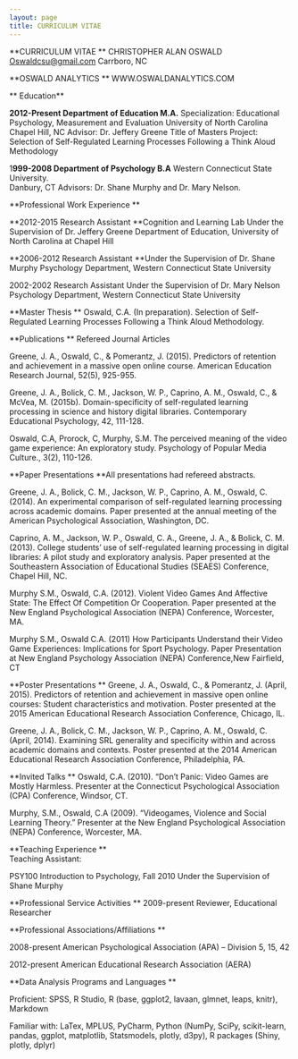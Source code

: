 ```yaml
---
layout: page
title: CURRICULUM VITAE
---
```

**CURRICULUM VITAE
**
CHRISTOPHER ALAN OSWALD
Oswaldcsu@gmail.com
Carrboro, NC

**OSWALD ANALYTICS
**
WWW.OSWALDANALYTICS.COM

**
Education**

**2012-Present		Department of	Education					M.A.**
			Specialization:  Educational Psychology, Measurement and Evaluation
			University of North Carolina
			Chapel Hill, NC
			Advisor: Dr. Jeffery Greene
Title of Masters Project: Selection of Self-Regulated Learning Processes
Following a Think Aloud Methodology

1**999-2008		Department of	 Psychology					B.A**
			Western Connecticut State University.  
	Danbury, CT
	Advisors: Dr. Shane Murphy and Dr. Mary Nelson.
	


**Professional Work Experience
**
		
**2012-2015		Research Assistant
**Cognition and Learning Lab 
Under the Supervision of Dr. Jeffery Greene
Department of Education, University of North Carolina at Chapel Hill

**2006-2012		Research Assistant
**Under the Supervision of Dr. Shane Murphy
			Psychology Department, Western Connecticut State University

2002-2002		Research Assistant
Under the Supervision of Dr. Mary Nelson
			Psychology Department, Western Connecticut State University


**Master Thesis
**
Oswald, C.A.  (In preparation).  Selection of Self-Regulated Learning Processes Following a Think Aloud Methodology.


**Publications
**
Refereed Journal Articles

Greene, J. A., Oswald, C., & Pomerantz, J. (2015). Predictors of retention and achievement in a massive open online course. American Education Research Journal, 52(5), 925-955.

Greene, J. A., Bolick, C. M., Jackson, W. P., Caprino, A. M., Oswald, C., & McVea, M. (2015b). Domain-specificity of self-regulated learning processing in science and history digital libraries. Contemporary Educational Psychology, 42, 111-128.

Oswald, C.A, Prorock, C, Murphy, S.M.  The perceived meaning of the video game experience: An exploratory study.  Psychology of Popular Media Culture., 3(2), 110-126.


**Paper Presentations
**All presentations had refereed abstracts.


Greene, J. A., Bolick, C. M., Jackson, W. P., Caprino, A. M., Oswald, C. (2014). An experimental comparison of self-regulated learning processing across academic domains. Paper presented at the annual meeting of the American Psychological Association, Washington, DC.

Caprino, A. M., Jackson, W. P., Oswald, C. A., Greene, J. A., & Bolick, C. M. (2013). College students’ use of self-regulated learning processing in digital libraries: A pilot study and exploratory analysis.  Paper presented at the Southeastern Association of Educational Studies (SEAES) Conference, Chapel Hill, NC.

Murphy S.M., Oswald, C.A.  (2012).  Violent Video Games And Affective State: The Effect Of Competition Or Cooperation.  Paper presented at the New England Psychological Association (NEPA) Conference, Worcester, MA.

Murphy S.M., Oswald C.A.  (2011)  How Participants Understand their Video Game Experiences: Implications for Sport Psychology.  Paper Presentation at New England Psychology Association (NEPA) Conference,New Fairfield, CT


**Poster Presentations
**
Greene, J. A., Oswald, C., & Pomerantz, J. (April, 2015). Predictors of retention and achievement in massive open online courses: Student characteristics and motivation. Poster presented at the 2015 American Educational Research Association Conference, Chicago, IL.

Greene, J. A., Bolick, C. M., Jackson, W. P., Caprino, A. M., Oswald, C. (April, 2014). Examining SRL generality and specificity within and across academic domains and contexts. Poster presented at the 2014 American Educational Research Association Conference, Philadelphia, PA.

**Invited Talks
**
Oswald, C.A. (2010).  “Don’t Panic: Video Games are Mostly Harmless.  Presenter at the Connecticut Psychological Association (CPA) Conference, Windsor, CT.

Murphy, S.M., Oswald, C.A (2009).  “Videogames, Violence and Social Learning Theory.”  Presenter at the New England Psychological Association (NEPA) Conference, Worcester, MA.



**Teaching Experience
**		
Teaching Assistant:

PSY100	Introduction to Psychology, Fall 2010  Under the Supervision of Shane Murphy	



**Professional Service Activities
**
2009-present	Reviewer, Educational Researcher



**Professional Associations/Affiliations
**

2008-present 	American Psychological Association (APA) – Division 5, 15, 42

2012-present 	American Educational Research Association (AERA)





**Data Analysis Programs and Languages
**

Proficient:  SPSS, R Studio, R (base, ggplot2, lavaan, glmnet, leaps, knitr), Markdown

Familiar with:  LaTex, MPLUS, PyCharm, Python (NumPy, SciPy, scikit-learn, pandas, ggplot, matplotlib, Statsmodels, plotly, d3py), R packages (Shiny, plotly, dplyr)

